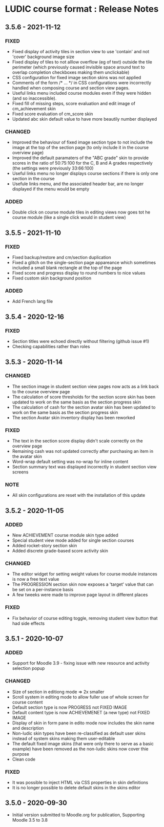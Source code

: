 # LUDIC course format : Release Notes

## 3.5.6 - 2021-11-12

### FIXED

- Fixed display of activity tiles in section view to use 'contain' and not 'cover' background image size
- Fixed display of tiles to not alllow overflow (eg of text) outside the tile perimeter (which previously caused invisible space around text to overlap completion checkboxes making them unclickable)
- CSS configuration for fixed image section skins was not applied
- Comments of the form /* ... */ in CSS configurations were incorrectly handled when composing course and section view pages.
- Useful links menu included course modules even if they were hidden (and so inaccessible).
- Fixed fill of missing steps, score evaluation and edit image of cm_achievement skin
- Fixed score evaluation of cm_score skin
- Updated abc skin default value to have more beautily number displayed

### CHANGED 

- Improved the behaviour of fixed image section type to not include the image at the top of the section page (to only include it in the course overview page)
- Improved the default paramaters of the "ABC grade" skin to provide scores in the ratio of 50:75:100 for the C, B and A grades respectively (the settings were previously 33:66:100)
- Useful links menu no longer displays course sections if there is only one section in the course
- Usefule links menu, and the associated header bar, are no longer displayed if the menu would be empty 

### ADDED

- Double click on course module tiles in editing views now goes tot he course module (like a single click would in student view) 

## 3.5.5 - 2021-11-10

### FIXED

- Fixed backup/restore and cm/section duplication
- Fixed a glitch on the single-section page appareance which sometimes included a small blank rectangle at the top of the page 
- Fixed score and progress display to round numbers to nice values
- Fixed custom skin background position

### ADDED

- Add French lang file

## 3.5.4 - 2020-12-16

### FIXED

- Section titles were echoed directly without filtering (github issue #1)
- Checking capabilities rather than roles

## 3.5.3 - 2020-11-14

### CHANGED

- The section image in student section view pages now acts as a link back to the course overview page
- The calculation of score thresholds for the section score skin has been updated to work on the same basis as the section progress skin
- The calculation of cash for the section avatar skin has been updated to work on the same basis as the section progress skin
- The section Avatar skin inventory display has been reworked

### FIXED

- The text in the section score display didn't scale correctly on the overview page
- Remaining cash was not updated correctly after purchasing an item in the avatar skin
- Word-wrap default setting was no-wrap for inline content
- Section summary text was displayed incorrectly in student section view screens

### NOTE

- All skin configurations are reset with the installation of this update

## 3.5.2 - 2020-11-05

### ADDED

- New ACHIEVEMENT course module skin type added
- Special student view mode added for single section courses
- Added rocket-story section skin
- Added discrete grade-based score activity skin

### CHANGED

- The editor widget for setting weight values for course module instances is now a free text value
- The PROGRESSION section skin now exposes a 'target' value that can be set on a per-instance basis
- A few tweeks were made to improve page layout in different places

### FIXED

- Fix behavior of course editing toggle, removing student view button that had side effects

## 3.5.1 - 2020-10-07

### ADDED

- Support for Moodle 3.9 - fixing issue with new resource and activity selection popup

### CHANGED

- Size of section in editiong mode => 2x smaller
- Scroll system in editing mode to allow fuller use of whole screen for course content
- Default section type is now PROGRESS not FIXED IMAGE
- Default content type is now ACHIEVEMENET (a new type) not FIXED IMAGE
- Display of skin in form pane in edito mode now includes the skin name and description
- Non-ludic skin types have been re-classified as default user skins instead of system skins making them user-editable
- The default fixed image skins (that were only there to serve as a basic example) have been removed as the non-ludic skins now cover thie purpose
- Clean code

### FIXED

- It was possible to inject HTML via CSS properties in skin definitions
- It is no longer possible to delete default skins in the skins editor

## 3.5.0 - 2020-09-30

- Initial version submitted to Moodle.org for publication, Supporting Moodle 3.5 to 3.8
